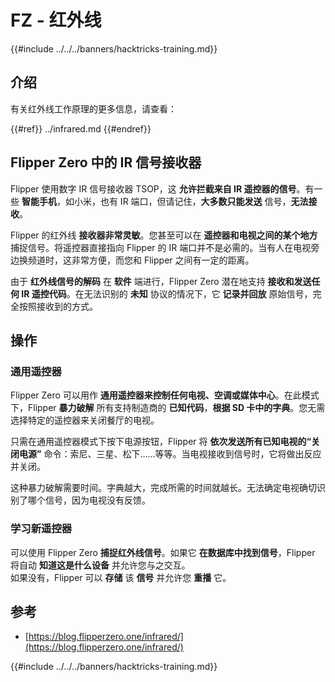 # FZ - 红外线

{{#include ../../../banners/hacktricks-training.md}}

## 介绍 <a href="#ir-signal-receiver-in-flipper-zero" id="ir-signal-receiver-in-flipper-zero"></a>

有关红外线工作原理的更多信息，请查看：

{{#ref}}
../infrared.md
{{#endref}}

## Flipper Zero 中的 IR 信号接收器 <a href="#ir-signal-receiver-in-flipper-zero" id="ir-signal-receiver-in-flipper-zero"></a>

Flipper 使用数字 IR 信号接收器 TSOP，这 **允许拦截来自 IR 遥控器的信号**。有一些 **智能手机**，如小米，也有 IR 端口，但请记住，**大多数只能发送** 信号，**无法接收**。

Flipper 的红外线 **接收器非常灵敏**。您甚至可以在 **遥控器和电视之间的某个地方** 捕捉信号。将遥控器直接指向 Flipper 的 IR 端口并不是必需的。当有人在电视旁边换频道时，这非常方便，而您和 Flipper 之间有一定的距离。

由于 **红外线信号的解码** 在 **软件** 端进行，Flipper Zero 潜在地支持 **接收和发送任何 IR 遥控代码**。在无法识别的 **未知** 协议的情况下，它 **记录并回放** 原始信号，完全按照接收到的方式。

## 操作

### 通用遥控器

Flipper Zero 可以用作 **通用遥控器来控制任何电视、空调或媒体中心**。在此模式下，Flipper **暴力破解** 所有支持制造商的 **已知代码**，**根据 SD 卡中的字典**。您无需选择特定的遥控器来关闭餐厅的电视。

只需在通用遥控器模式下按下电源按钮，Flipper 将 **依次发送所有已知电视的“关闭电源”** 命令：索尼、三星、松下……等等。当电视接收到信号时，它将做出反应并关闭。

这种暴力破解需要时间。字典越大，完成所需的时间就越长。无法确定电视确切识别了哪个信号，因为电视没有反馈。

### 学习新遥控器

可以使用 Flipper Zero **捕捉红外线信号**。如果它 **在数据库中找到信号**，Flipper 将自动 **知道这是什么设备** 并允许您与之交互。\
如果没有，Flipper 可以 **存储** 该 **信号** 并允许您 **重播** 它。

## 参考

- [https://blog.flipperzero.one/infrared/](https://blog.flipperzero.one/infrared/)

{{#include ../../../banners/hacktricks-training.md}}
